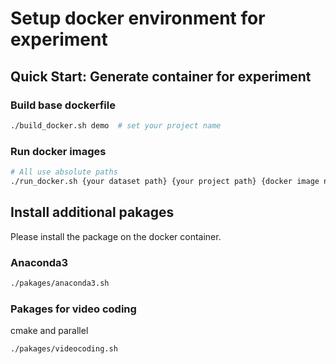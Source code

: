 # Setup docker environment for experiment

## Quick Start: Generate container for experiment

### Build base dockerfile
```bash
./build_docker.sh demo	# set your project name
```

### Run docker images
```bash
# All use absolute paths
./run_docker.sh {your dataset path} {your project path} {docker image name} {docker container name}
```

## Install additional pakages 
Please install the package on the docker container.
### Anaconda3
```bash
./pakages/anaconda3.sh
```

### Pakages for video coding
cmake and parallel
``` bash
./pakages/videocoding.sh
```
